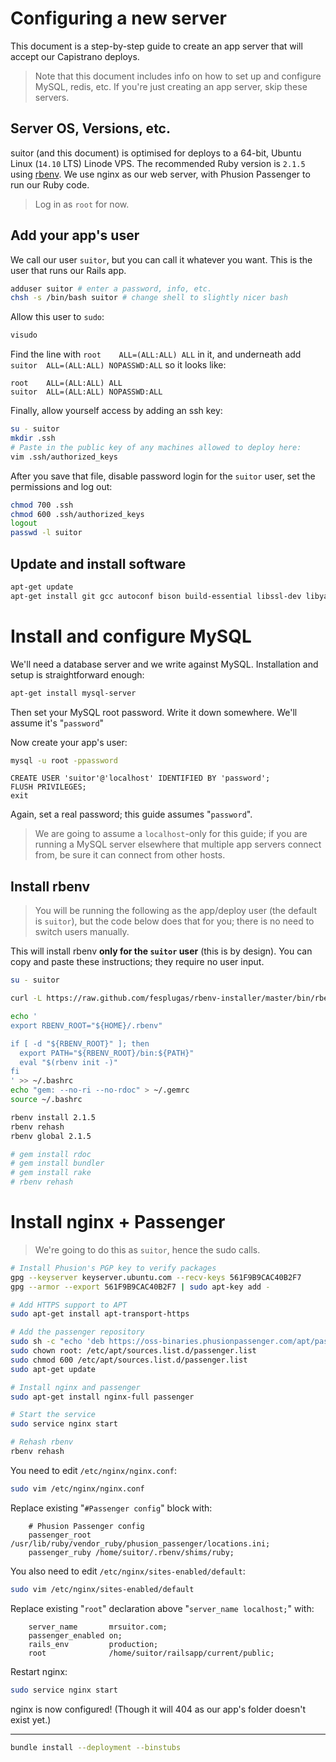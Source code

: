 # Configuring a new server

This document is a step-by-step guide to create an app server that will accept
our Capistrano deploys.

> Note that this document includes info on how to set up and configure
  MySQL, redis, etc. If you're just creating an app server, skip these servers.

## Server OS, Versions, etc.

suitor (and this document) is optimised for deploys to a 64-bit, Ubuntu Linux
(`14.10` LTS) Linode VPS. The recommended Ruby version is `2.1.5` using
[rbenv](https://github.com/sstephenson/rbenv). We use nginx as our web server,
with Phusion Passenger to run our Ruby code.

> Log in as `root` for now.

## Add your app's user

We call our user `suitor`, but you can call it whatever you want. This is the
user that runs our Rails app.

```bash
adduser suitor # enter a password, info, etc.
chsh -s /bin/bash suitor # change shell to slightly nicer bash
```

Allow this user to `sudo`:

```bash
visudo
```

Find the line with `root    ALL=(ALL:ALL) ALL` in it, and underneath add
`suitor  ALL=(ALL:ALL) NOPASSWD:ALL` so it looks like:

```
root    ALL=(ALL:ALL) ALL
suitor  ALL=(ALL:ALL) NOPASSWD:ALL
```

Finally, allow yourself access by adding an ssh key:

```bash
su - suitor
mkdir .ssh
# Paste in the public key of any machines allowed to deploy here:
vim .ssh/authorized_keys
```

After you save that file, disable password login for the `suitor` user,
set the permissions and log out:

```bash
chmod 700 .ssh
chmod 600 .ssh/authorized_keys
logout
passwd -l suitor
```

## Update and install software

```bash
apt-get update
apt-get install git gcc autoconf bison build-essential libssl-dev libyaml-dev libreadline6 libreadline6-dev zlib1g zlib1g-dev libsqlite3-dev
```

# Install and configure MySQL

We'll need a database server and we write against MySQL. Installation and
setup is straightforward enough:

```bash
apt-get install mysql-server
```

Then set your MySQL root password. Write it down somewhere. We'll assume it's
"`password`"

Now create your app's user:

```bash
mysql -u root -ppassword
```

```mysql
CREATE USER 'suitor'@'localhost' IDENTIFIED BY 'password';
FLUSH PRIVILEGES;
exit
```

Again, set a real password; this guide assumes "`password`".

> We are going to assume a `localhost`-only for this guide; if you are running
  a MySQL server elsewhere that multiple app servers connect from, be sure it
  can connect from other hosts.

## Install rbenv

> You will be running the following as the app/deploy user (the default is
  `suitor`), but the code below does that for you; there is no need to switch
  users manually.

This will install rbenv **only for the `suitor` user** (this is by design).
You can copy and paste these instructions; they require no user input.

```bash
su - suitor

curl -L https://raw.github.com/fesplugas/rbenv-installer/master/bin/rbenv-installer | bash

echo '
export RBENV_ROOT="${HOME}/.rbenv"

if [ -d "${RBENV_ROOT}" ]; then
  export PATH="${RBENV_ROOT}/bin:${PATH}"
  eval "$(rbenv init -)"
fi
' >> ~/.bashrc
echo "gem: --no-ri --no-rdoc" > ~/.gemrc
source ~/.bashrc

rbenv install 2.1.5
rbenv rehash
rbenv global 2.1.5

# gem install rdoc
# gem install bundler
# gem install rake
# rbenv rehash
```

# Install nginx + Passenger

> We're going to do this as `suitor`, hence the sudo calls.

```bash
# Install Phusion's PGP key to verify packages
gpg --keyserver keyserver.ubuntu.com --recv-keys 561F9B9CAC40B2F7
gpg --armor --export 561F9B9CAC40B2F7 | sudo apt-key add -

# Add HTTPS support to APT
sudo apt-get install apt-transport-https

# Add the passenger repository
sudo sh -c "echo 'deb https://oss-binaries.phusionpassenger.com/apt/passenger trusty main' >> /etc/apt/sources.list.d/passenger.list"
sudo chown root: /etc/apt/sources.list.d/passenger.list
sudo chmod 600 /etc/apt/sources.list.d/passenger.list
sudo apt-get update

# Install nginx and passenger
sudo apt-get install nginx-full passenger

# Start the service
sudo service nginx start

# Rehash rbenv
rbenv rehash
```

You need to edit `/etc/nginx/nginx.conf`:

```bash
sudo vim /etc/nginx/nginx.conf
```

Replace existing "`#Passenger config`" block with:

```
	# Phusion Passenger config
	passenger_root /usr/lib/ruby/vendor_ruby/phusion_passenger/locations.ini;
	passenger_ruby /home/suitor/.rbenv/shims/ruby;
```

You also need to edit `/etc/nginx/sites-enabled/default`:

```bash
sudo vim /etc/nginx/sites-enabled/default
```

Replace existing "`root`" declaration above "`server_name localhost;`" with:

```
	server_name       mrsuitor.com;
	passenger_enabled on;
	rails_env         production;
	root              /home/suitor/railsapp/current/public;
```

Restart nginx:

```bash
sudo service nginx start
```

nginx is now configured! (Though it will 404 as our app's folder doesn't exist
yet.)







---

```bash
bundle install --deployment --binstubs
```
